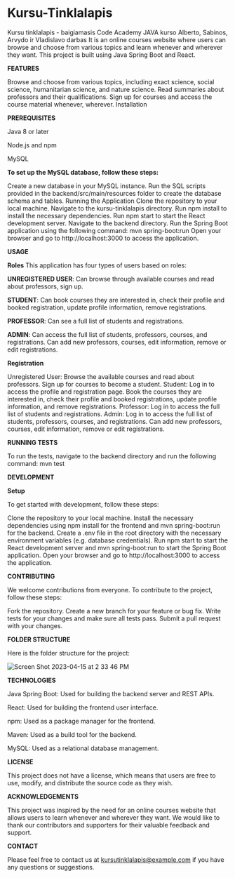 # Kursu-Tinklalapis
Kursu tinklalapis - baigiamasis Code Academy JAVA kurso Alberto, Sabinos, Arvydo ir Vladislavo darbas
It is an online courses website where users can browse and choose from various topics and learn whenever and wherever they want. This project is built using Java Spring Boot and React.

**FEATURES**

Browse and choose from various topics, including exact science, social science, humanitarian science, and nature science.
Read summaries about professors and their qualifications.
Sign up for courses and access the course material whenever, wherever.
Installation


**PREREQUISITES**

Java 8 or later

Node.js and npm

MySQL

**To set up the MySQL database, follow these steps:**

Create a new database in your MySQL instance.
Run the SQL scripts provided in the backend/src/main/resources folder to create the database schema and tables.
Running the Application
Clone the repository to your local machine.
Navigate to the kursu-tinklalapis directory.
Run npm install to install the necessary dependencies.
Run npm start to start the React development server.
Navigate to the backend directory.
Run the Spring Boot application using the following command: mvn spring-boot:run
Open your browser and go to http://localhost:3000 to access the application.

**USAGE**

**Roles**
This application has four types of users based on roles:

**UNREGISTERED USER**: Can browse through available courses and read about professors, sign up.

**STUDENT**: Can book courses they are interested in, check their profile and booked registration, update profile information, remove registrations.

**PROFESSOR**: Can see a full list of students and registrations.

**ADMIN**: Can access the full list of students, professors, courses, and registrations. Can add new professors, courses, edit information, remove or edit registrations.

**Registration**

Unregistered User: Browse the available courses and read about professors. Sign up for courses to become a student.
Student: Log in to access the profile and registration page. Book the courses they are interested in, check their profile and booked registrations, update profile information, and remove registrations.
Professor: Log in to access the full list of students and registrations.
Admin: Log in to access the full list of students, professors, courses, and registrations. Can add new professors, courses, edit information, remove or edit registrations.

**RUNNING TESTS**

To run the tests, navigate to the backend directory and run the following command: mvn test

**DEVELOPMENT**

**Setup**

To get started with development, follow these steps:

Clone the repository to your local machine.
Install the necessary dependencies using npm install for the frontend and mvn spring-boot:run for the backend.
Create a .env file in the root directory with the necessary environment variables (e.g. database credentials).
Run npm start to start the React development server and mvn spring-boot:run to start the Spring Boot application.
Open your browser and go to http://localhost:3000 to access the application.

**CONTRIBUTING**

We welcome contributions from everyone. To contribute to the project, follow these steps:

Fork the repository.
Create a new branch for your feature or bug fix.
Write tests for your changes and make sure all tests pass.
Submit a pull request with your changes.

**FOLDER STRUCTURE**

Here is the folder structure for the project:

![Screen Shot 2023-04-15 at 2 33 46 PM](https://user-images.githubusercontent.com/128668782/232214187-b015ea47-c82a-4a29-a35e-0630e5db7ec5.png)


**TECHNOLOGIES**

Java Spring Boot: Used for building the backend server and REST APIs.

React: Used for building the frontend user interface.

npm: Used as a package manager for the frontend.

Maven: Used as a build tool for the backend.

MySQL: Used as a relational database management.

**LICENSE**

This project does not have a license, which means that users are free to use, modify, and distribute the source code as they wish.

**ACKNOWLEDGEMENTS**

This project was inspired by the need for an online courses website that allows users to learn whenever and wherever they want. We would like to thank our contributors and supporters for their valuable feedback and support.

**CONTACT**

Please feel free to contact us at kursutinklalapis@example.com if you have any questions or suggestions.
